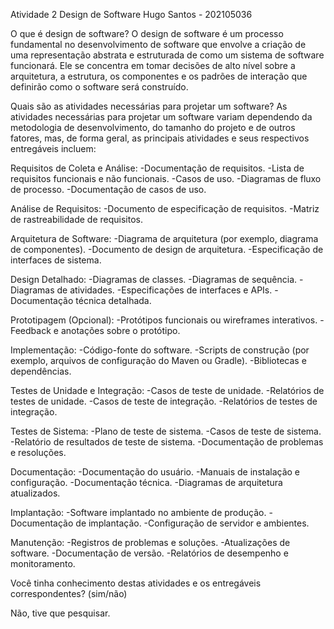 Atividade 2 Design de Software
Hugo Santos - 202105036

O que é design de software?
O design de software é um processo fundamental no desenvolvimento de software que envolve a criação de uma representação abstrata e estruturada de como um sistema de software funcionará. Ele se concentra em tomar decisões de alto nível sobre a arquitetura, a estrutura, os componentes e os padrões de interação que definirão como o software será construído.

Quais são as atividades necessárias para projetar um software?
As atividades necessárias para projetar um software variam dependendo da metodologia de desenvolvimento, do tamanho do projeto e de outros fatores, mas, de forma geral, as principais atividades e seus respectivos entregáveis incluem: 

Requisitos de Coleta e Análise:
-Documentação de requisitos.
-Lista de requisitos funcionais e não funcionais.
-Casos de uso.
-Diagramas de fluxo de processo.
-Documentação de casos de uso.

Análise de Requisitos:
-Documento de especificação de requisitos.
-Matriz de rastreabilidade de requisitos.

Arquitetura de Software:
-Diagrama de arquitetura (por exemplo, diagrama de componentes).
-Documento de design de arquitetura.
-Especificação de interfaces de sistema.

Design Detalhado:
-Diagramas de classes.
-Diagramas de sequência.
-Diagramas de atividades.
-Especificações de interfaces e APIs.
-Documentação técnica detalhada.

Prototipagem (Opcional):
-Protótipos funcionais ou wireframes interativos.
-Feedback e anotações sobre o protótipo.

Implementação:
-Código-fonte do software.
-Scripts de construção (por exemplo, arquivos de configuração do Maven ou Gradle).
-Bibliotecas e dependências.

Testes de Unidade e Integração:
-Casos de teste de unidade.
-Relatórios de testes de unidade.
-Casos de teste de integração.
-Relatórios de testes de integração.

Testes de Sistema:
-Plano de teste de sistema.
-Casos de teste de sistema.
-Relatório de resultados de teste de sistema.
-Documentação de problemas e resoluções.

Documentação:
-Documentação do usuário.
-Manuais de instalação e configuração.
-Documentação técnica.
-Diagramas de arquitetura atualizados.

Implantação:
-Software implantado no ambiente de produção.
-Documentação de implantação.
-Configuração de servidor e ambientes.

Manutenção:
-Registros de problemas e soluções.
-Atualizações de software.
-Documentação de versão.
-Relatórios de desempenho e monitoramento.


Você tinha conhecimento destas atividades e os entregáveis correspondentes? (sim/não)

Não, tive que pesquisar.


